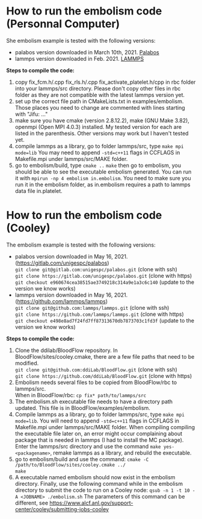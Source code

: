 # How to run the embolism code (Personnal Computer)
She embolism example is tested with the following versions:
- palabos version downloaded in March 10th, 2021. [Palabos](https://gitlab.com/unigespc/palabos)
- lammps version downloaded in Feb. 2021. [LAMMPS](https://github.com/lammps/lammps)

**Steps to compile the code:** 
1. copy fix_fcm.h/.cpp fix_rls.h/.cpp fix_activate_platelet.h/cpp in rbc folder into your lammps/src directory. Please don't copy other files in rbc folder as they are not compatible with the latest lammps version yet.  
2. set up the correct file path in CMakeLists.txt in examples/embolism. Those places you need to change are commented with lines starting with "Jifu: ..."
3. make sure you have cmake (version 2.8.12.2), make (GNU Make 3.82), openmpi (Open MPI 4.0.3) installed. My tested version for each are listed in the parenthesis. Other versions may work but I haven't tested yet. 
4. compile lammps as a library, go to folder lammps/src, type `make mpi mode=lib` You may need to append `-std=c++11` flags in CCFLAGS in Makefile.mpi under lammps/src/MAKE folder.
5. go to embolism/build, type `cmake ..`
`make`
then go to embolism, you should be able to see the executable embolism generated. You can run it with `mpirun -np 4 embolism in.embolism`. You need to make sure you run it in the embolism folder, as in.embolism requires a path to lammps data file in.platelet.

# How to run the embolism code (Cooley)
The embolism example is tested with the following versions:
- palabos version downloaded in May 16, 2021. (https://gitlab.com/unigespc/palabos)\
`git clone git@gitlab.com:unigespc/palabos.git` (clone with ssh)\
`git clone https://gitlab.com/unigespc/palabos.git` (clone with https)\
`git checkout e960674cea38515ae3749218c314a9e1a3c6c140` (update to the version we know works)
- lammps version downloaded in May 16, 2021. (https://github.com/lammps/lammps)\
`git clone git@github.com:lammps/lammps.git` (clone with ssh)\
`git clone https://github.com/lammps/lammps.git` (clone with https)\
`git checkout e498e8ad7f24fd7ff87313670db7873703c1fd3f` (update to the version we know works)

**Steps to compile the code:**
1. Clone the ddilab/BloodFlow repository. In BloodFlow/sites/cooley.cmake, there are a few file paths that need to be modified.\
`git clone git@github.com:ddiLab/BloodFlow.git` (clone with ssh)\
`git clone https://github.com/ddiLab/BloodFlow.git` (clone with https)
2. Embolism needs several files to be copied from BloodFlow/rbc to lammps/src. \
When in BloodFlow/rbc: `cp fix* path/to/lammps/src` 
3. The embolism.sh executable file needs to have a directory path updated. This file is in BloodFlow/examples/embolism.
4. Compile lammps as a library, go to folder lammps/src, type `make mpi mode=lib`. You will need to append `-std=c++11` flags in CCFLAGS in Makefile.mpi under lammps/src/MAKE folder. When compiling compiling the executable file later on, an error might occur complaining about package that is needed in lammps (I had to install the MC package). Enter the lammps/src directory and use the command `make yes-<packagename>`, remake lammps as a library, and rebuild the executable.
5. go to embolism/build and use the command: `cmake -C /path/to/BloodFlow/sites/cooley.cmake ../`\
`make`
6. A executable named embolism should now exist in the embolism directory. Finally, use the following command while in the embolism directory to submit the code to run on a Cooley node:
`qsub -n 1 -t 10 -A <JOBNAME> ./embolism.sh`
The parameters of this command can be different, see https://www.alcf.anl.gov/support-center/cooley/submitting-jobs-cooley
